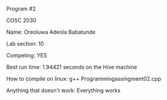Program #2

COSC 2030

Name: Oreoluwa Adeola Babatunde

Lab section: 10

Competing: YES 

Best run time: 1.94421 seconds on the Hive machine

How to compile on linux: g++ Programmingassingment02.cpp

Anything that doesn't work: Everything works

